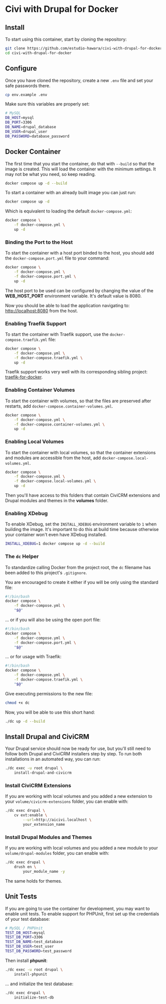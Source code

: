 # Civi with Drupal for Docker

## Install

To start using this container, start by cloning the repository:

```bash
git clone https://github.com/estudio-hawara/civi-with-drupal-for-docker.git
cd civi-with-drupal-for-docker
```

## Configure

Once you have cloned the repository, create a new `.env` file and set your safe passwords there.

```bash
cp env.example .env
```

Make sure this variables are properly set:

```bash
# MySQL
DB_HOST=mysql
DB_PORT=3306
DB_NAME=drupal_database
DB_USER=drupal_user
DB_PASSWORD=database_password
```

## Docker Container

The first time that you start the container, do that with `--build` so that the image is created. This will load the container with the minimum settings. It may not be what you need, so keep reading.

```bash
docker compose up -d --build
```

To start a container with an already built image you can just run:

```bash
docker compose up -d
```

Which is equivalent to loading the default `docker-compose.yml`:

```bash
docker compose \
    -f docker-compose.yml \
    up -d
```

### Binding the Port to the Host

To start the container with a host port binded to the host, you should add the `docker-compose.port.yml` file to your command:

```bash
docker compose \
    -f docker-compose.yml \
    -f docker-compose.port.yml \
    up -d
```

The host port to be used can be configured by changing the value of the **WEB_HOST_PORT** environment variable. It's default value is 8080.

Now you should be able to load the application navigating to: [http://localhost:8080](http://localhost:8080) from the host.

### Enabling Traefik Support

To start the container with Traefik support, use the `docker-compose.traefik.yml` file:

```bash
docker compose \
    -f docker-compose.yml \
    -f docker-compose.traefik.yml \
    up -d
```

Traefik support works very well with its corresponding sibling project: [traefik-for-docker](https://github.com/estudio-hawara/traefik-for-docker).

### Enabling Container Volumes

To start the container with volumes, so that the files are preserved after restarts, add `docker-compose.container-volumes.yml`.

```bash
docker compose \
    -f docker-compose.yml \
    -f docker-compose.container-volumes.yml \
    up -d
```

### Enabling Local Volumes

To start the container with local volumes, so that the container extensions and modules are accessible from the host, add `docker-compose.local-volumes.yml`.

```bash
docker compose \
    -f docker-compose.yml \
    -f docker-compose.local-volumes.yml \
    up -d
```

Then you'll have access to this folders that contain CiviCRM extensions and Drupal modules and themes in the **volumes** folder.

### Enabling XDebug

To enable XDebug, set the `INSTALL_XDEBUG` environment variable to `1` when building the image. It's important to do this at build time because otherwise your container won't even have XDebug installed.

```bash
INSTALL_XDEBUG=1 docker compose up -d --build
```

### The `dc` Helper

To standardize calling Docker from the project root, the `dc` filename has been added to this project's `.gitignore`.

You are encouraged to create it either if you will be only using the standard file:

```bash
#!/bin/bash
docker compose \
    -f docker-compose.yml \
    "$@"
```

... or if you will also be using the open port file:

```bash
#!/bin/bash
docker compose \
    -f docker-compose.yml \
    -f docker-compose.port.yml \
    "$@"
```

... or for usage with Traefik:

```bash
#!/bin/bash
docker compose \
    -f docker-compose.yml \
    -f docker-compose.traefik.yml \
    "$@"
```

Give executing permissions to the new file:

```bash
chmod +x dc
```

Now, you will be able to use this short hand:

```bash
./dc up -d --build
```

## Install Drupal and CiviCRM

Your Drupal service should now be ready for use, but you'll still need to follow both Drupal and CiviCRM installers step by step. To run both installations in an automated way, you can run:

```bash
./dc exec -u root drupal \
    install-drupal-and-civicrm
```

### Install CiviCRM Extensions

If you are working with local volumes and you added a new extension to your `volume/civicrm-extensions` folder, you can enable with:

```bash
./dc exec drupal \
    cv ext:enable \
        --url=http://aicivi.localhost \
        your_extension_name
```

### Install Drupal Modules and Themes

If you are working with local volumes and you added a new module to your `volume/drupal-modules` folder, you can enable with:

```bash
./dc exec drupal \
    drush en \
        your_module_name -y
```

The same holds for themes.


## Unit Tests

If you are going to use the container for development, you may want to enable unit tests. To enable support for PHPUnit, first set up the credentials of your test database:

```bash
# MySQL / PHPUnit
TEST_DB_HOST=mysql
TEST_DB_PORT=3306
TEST_DB_NAME=test_database
TEST_DB_USER=test_user
TEST_DB_PASSWORD=test_password
```

Then install **phpunit**:

```bash
./dc exec -u root drupal \
    install-phpunit
```

... and initialize the test database:

```bash
./dc exec drupal \
    initialize-test-db
```
